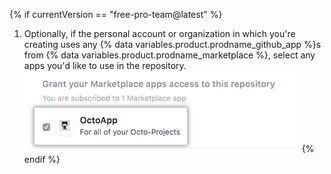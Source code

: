 {% if currentVersion == "free-pro-team@latest" %}
1. Optionally, if the personal account or organization in which you're creating uses any
{% data variables.product.prodname_github_app %}s from {% data variables.product.prodname_marketplace %}, select any apps you'd like to use in the repository.
  ![{% data variables.product.prodname_marketplace %} から取得したアカウントの {% data variables.product.prodname_github_app %} のリストと、アクセスを許可するオプション](/assets/images/help/repository/create-repository-choose-marketplace-apps.png)
{% endif %}
